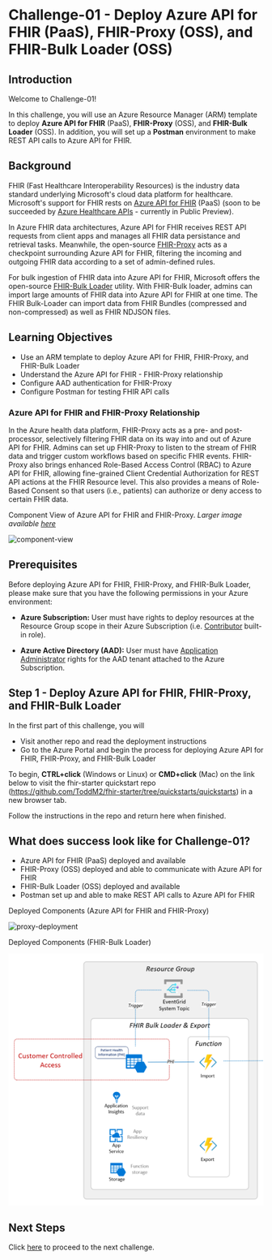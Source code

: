 # Challenge-01 - Deploy Azure API for FHIR (PaaS), FHIR-Proxy (OSS), and FHIR-Bulk Loader (OSS)

## Introduction

Welcome to Challenge-01!

In this challenge, you will use an Azure Resource Manager (ARM) template to deploy **Azure API for FHIR** (PaaS), **FHIR-Proxy** (OSS), and **FHIR-Bulk Loader** (OSS). In addition, you will set up a **Postman** environment to make REST API calls to Azure API for FHIR.

## Background
FHIR (Fast Healthcare Interoperability Resources) is the industry data standard underlying Microsoft's cloud data platform for healthcare. Microsoft's support for FHIR rests on [Azure API for FHIR](https://docs.microsoft.com/en-us/azure/healthcare-apis/azure-api-for-fhir/overview) (PaaS) (soon to be succeeded by [Azure Healthcare APIs](https://azure.microsoft.com/en-us/services/healthcare-apis/) - currently in Public Preview).

In Azure FHIR data architectures, Azure API for FHIR receives REST API requests from client apps and manages all FHIR data persistance and retrieval tasks. Meanwhile, the open-source [FHIR-Proxy](https://github.com/microsoft/fhir-proxy) acts as a checkpoint surrounding Azure API for FHIR, filtering the incoming and outgoing FHIR data according to a set of admin-defined rules.

For bulk ingestion of FHIR data into Azure API for FHIR, Microsoft offers the open-source [FHIR-Bulk Loader](https://github.com/microsoft/fhir-loader) utility. With FHIR-Bulk loader, admins can import large amounts of FHIR data into Azure API for FHIR at one time. The FHIR Bulk-Loader can import data from FHIR Bundles (compressed and non-compressed) as well as FHIR NDJSON files. 

## Learning Objectives 
+ Use an ARM template to deploy Azure API for FHIR, FHIR-Proxy, and FHIR-Bulk Loader
+ Understand the Azure API for FHIR - FHIR-Proxy relationship
+ Configure AAD authentication for FHIR-Proxy
+ Configure Postman for testing FHIR API calls

### Azure API for FHIR and FHIR-Proxy Relationship
In the Azure health data platform, FHIR-Proxy acts as a pre- and post- processor, selectively filtering FHIR data on its way into and out of Azure API for FHIR. Admins can set up FHIR-Proxy to listen to the stream of FHIR data and trigger custom workflows based on specific FHIR events. FHIR-Proxy also brings enhanced Role-Based Access Control (RBAC) to Azure API for FHIR, allowing fine-grained Client Credential Authorization for REST API actions at the FHIR Resource level. This also provides a means of Role-Based Consent so that users (i.e., patients) can authorize or deny access to certain FHIR data.

Component View of Azure API for FHIR and FHIR-Proxy.  _Larger image available [here](./media/component-view.png)_ 

![component-view](./media/component-view-small.png)


## Prerequisites 

Before deploying Azure API for FHIR, FHIR-Proxy, and FHIR-Bulk Loader, please make sure that you have the following permissions in your Azure environment:

+ **Azure Subscription:** User must have rights to deploy resources at the Resource Group scope in their Azure Subscription (i.e. [Contributor](https://docs.microsoft.com/en-us/azure/role-based-access-control/built-in-roles) built-in role).

+ **Azure Active Directory (AAD):** User must have [Application Administrator](https://docs.microsoft.com/en-us/azure/active-directory/roles/permissions-reference#application-administrator) rights for the AAD tenant attached to the Azure Subscription.


## Step 1 - Deploy Azure API for FHIR, FHIR-Proxy, and FHIR-Bulk Loader
In the first part of this challenge, you will
- Visit another repo and read the deployment instructions
- Go to the Azure Portal and begin the process for deploying Azure API for FHIR, FHIR-Proxy, and FHIR-Bulk Loader


To begin, **CTRL+click** (Windows or Linux) or **CMD+click** (Mac) on the link below to visit the fhir-starter quickstart repo (https://github.com/ToddM2/fhir-starter/tree/quickstarts/quickstarts) in a new browser tab.

Follow the instructions in the repo and return here when finished.

## What does success look like for Challenge-01?
+ Azure API for FHIR (PaaS) deployed and available
+ FHIR-Proxy (OSS) deployed and able to communicate with Azure API for FHIR
+ FHIR-Bulk Loader (OSS) deployed and available
+ Postman set up and able to make REST API calls to Azure API for FHIR


Deployed Components (Azure API for FHIR and FHIR-Proxy)

![proxy-deployment](./media/proxy-deployment.png)

Deployed Components (FHIR-Bulk Loader)

![fhir-bulk](./media/install-components-small.png)


## Next Steps

Click [here](../Challenge-02/Readme.md) to proceed to the next challenge.
